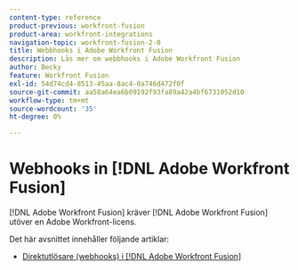 ```yaml
---
content-type: reference
product-previous: workfront-fusion
product-area: workfront-integrations
navigation-topic: workfront-fusion-2-0
title: Webbhooks i Adobe Workfront Fusion
description: Läs mer om webbhooks i Adobe Workfront Fusion
author: Becky
feature: Workfront Fusion
exl-id: 54d74cd4-8513-45aa-8ac4-0a746d472f0f
source-git-commit: aa58a64ea6b09192f93fa89a42a4bf6731052d10
workflow-type: tm+mt
source-wordcount: '35'
ht-degree: 0%

---
```


# Webhooks in [!DNL Adobe Workfront Fusion]

[!DNL Adobe Workfront Fusion] kräver [!DNL Adobe Workfront Fusion] utöver en Adobe Workfront-licens.

Det här avsnittet innehåller följande artiklar:

* [Direktutlösare (webhooks) i [!DNL Adobe Workfront Fusion]](../../workfront-fusion/webhooks/instant-triggers-webhooks.md)
